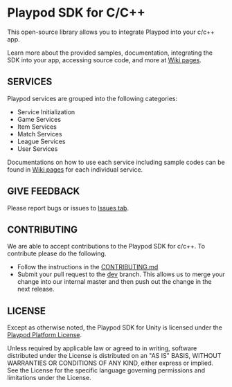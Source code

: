 
# Playpod SDK for  C/C++ 
This open-source library allows you to integrate Playpod into your c/c++ app.

Learn more about  the provided samples, documentation, integrating the SDK into your app, accessing source code, and more at [Wiki pages](https://github.com/play-pod-ir/CSDK/wiki).


## SERVICES
Playpod services are grouped into the following categories:
  * Service Initialization
  * Game Services
  * Item Services
  * Match Services
  * League Services
  * User Services
  
Documentations on how to use each service including sample codes can be found in [Wiki pages](https://github.com/play-pod-ir/CSDK/wiki) for each individual service.

## GIVE FEEDBACK
Please report bugs or issues to [Issues tab](https://github.com/play-pod-ir/CSDK/issues).

## CONTRIBUTING
We are able to accept contributions to the Playpod SDK for c/c++. To contribute please do the following.
  * Follow the instructions in the [CONTRIBUTING.md](https://github.com/play-pod-ir/CSDK/blob/dev/CONTRIBUTING.md)
  * Submit your pull request to the [dev](https://github.com/play-pod-ir/CSDK/tree/dev) branch. This allows us to merge your change into our internal master and then push out the change in the next release.

## LICENSE
Except as otherwise noted, the Playpod SDK for Unity is licensed under the [Playpod Platform License](https://github.com/play-pod-ir/CSDK/blob/dev/LICENSE.md).

Unless required by applicable law or agreed to in writing, software distributed under the License is distributed on an "AS IS" BASIS, WITHOUT WARRANTIES OR CONDITIONS OF ANY KIND, either express or implied. See the License for the specific language governing permissions and limitations under the License.
